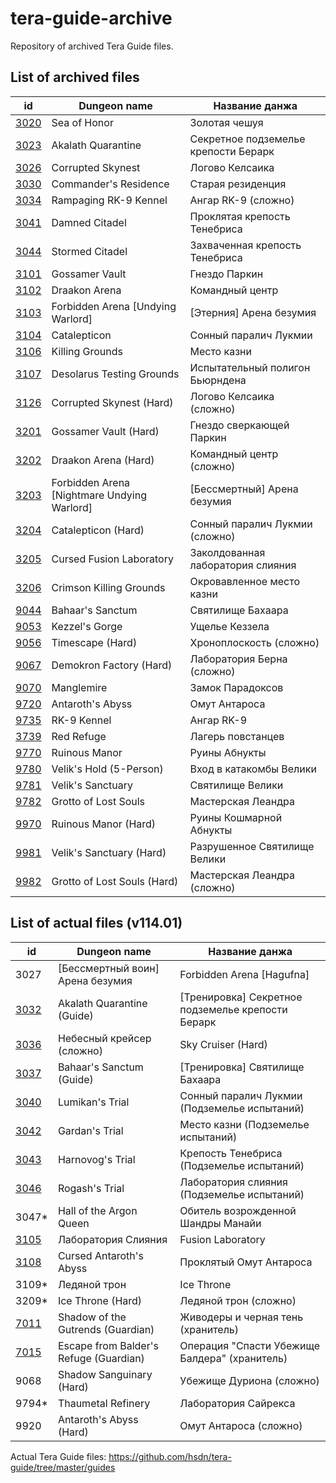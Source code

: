 # tera-guide-archive

Repository of archived Tera Guide files.

## List of archived files

id | Dungeon name | Название данжа
--- | --- | ---
[3020](/guides/3020.js) | Sea of Honor | Золотая чешуя
[3023](/guides/3023.js) | Akalath Quarantine | Секретное подземелье крепости Берарк
[3026](/guides/3026.js) | Corrupted Skynest | Логово Келсаика
[3030](/guides/3030.js) | Commander's Residence | Старая резиденция
[3034](/guides/3034.js) | Rampaging RK-9 Kennel | Ангар RK-9 (сложно)
[3041](/guides/3041.js) | Damned Citadel | Проклятая крепость Тенебриса
[3044](/guides/3044.js) | Stormed Citadel | Захваченная крепость Тенебриса
[3101](/guides/3101.js) | Gossamer Vault | Гнездо Паркин
[3102](/guides/3102.js) | Draakon Arena | Командный центр
[3103](/guides/3103.js) | Forbidden Arena [Undying Warlord] | [Этерния] Арена безумия
[3104](/guides/3104.js) | Catalepticon | Сонный паралич Лукмии
[3106](/guides/3106.js) | Killing Grounds | Место казни
[3107](/guides/3107.js) | Desolarus Testing Grounds | Испытательный полигон Бьюрндена
[3126](/guides/3126.js) | Corrupted Skynest (Hard) | Логово Келсаика (сложно)
[3201](/guides/3201.js) | Gossamer Vault (Hard) | Гнездо сверкающей Паркин
[3202](/guides/3202.js) | Draakon Arena (Hard) | Командный центр (сложно)
[3203](/guides/3203.js) | Forbidden Arena [Nightmare Undying Warlord] | [Бессмертный] Арена безумия
[3204](/guides/3204.js) | Catalepticon (Hard) | Сонный паралич Лукмии (сложно)
[3205](/guides/3205.js) | Cursed Fusion Laboratory | Заколдованная лаборатория слияния
[3206](/guides/3206.js) | Crimson Killing Grounds | Окровавленное место казни
[9044](/guides/9044.js) | Bahaar's Sanctum | Святилище Бахаара
[9053](/guides/9053.js) | Kezzel's Gorge | Ущелье Кеззела
[9056](/guides/9056.js) | Timescape (Hard) | Хроноплоскость (сложно)
[9067](/guides/9067.js) | Demokron Factory (Hard) | Лаборатория Берна (сложно)
[9070](/guides/9070.js) | Manglemire | Замок Парадоксов
[9720](/guides/9720.js) | Antaroth's Abyss | Омут Антароса
[9735](/guides/9735.js) | RK-9 Kennel | Ангар RK-9
[3739](/guides/3739.js) | Red Refuge | Лагерь повстанцев
[9770](/guides/9770.js) | Ruinous Manor | Руины Абнукты
[9780](/guides/9780.js) | Velik's Hold (5-Person) | Вход в катакомбы Велики
[9781](/guides/9781.js) | Velik's Sanctuary | Святилище Велики
[9782](/guides/9782.js) | Grotto of Lost Souls | Мастерская Леандра
[9970](/guides/9970.js) | Ruinous Manor (Hard) | Руины Кошмарной Абнукты
[9981](/guides/9981.js) | Velik's Sanctuary (Hard) | Разрушенное Святилище Велики
[9982](/guides/9982.js) | Grotto of Lost Souls (Hard) | Мастерская Леандра (сложно)

## List of actual files (v114.01)

id | Dungeon name | Название данжа
--- | --- | ---
3027 | [Бессмертный воин] Арена безумия | Forbidden Arena [Hagufna]
[3032](https://github.com/hsdn/tera-guide/blob/master/guides/3032.js) | Akalath Quarantine (Guide) | [Тренировка] Секретное подземелье крепости Берарк
[3036](https://github.com/hsdn/tera-guide/blob/master/guides/3036.js) | Небесный крейсер (сложно) | Sky Cruiser (Hard)
[3037](https://github.com/hsdn/tera-guide/blob/master/guides/3037.js) | Bahaar's Sanctum (Guide) | [Тренировка] Святилище Бахаара
[3040](https://github.com/hsdn/tera-guide/blob/master/guides/3040.js) | Lumikan's Trial | Сонный паралич Лукмии (Подземелье испытаний)
[3042](https://github.com/hsdn/tera-guide/blob/master/guides/3042.js) | Gardan's Trial | Место казни (Подземелье испытаний)
[3043](https://github.com/hsdn/tera-guide/blob/master/guides/3043.js) | Harnovog's Trial | Крепость Тенебриса (Подземелье испытаний)
[3046](https://github.com/hsdn/tera-guide/blob/master/guides/3046.js) | Rogash's Trial | Лаборатория слияния (Подземелье испытаний)
3047* | Hall of the Argon Queen | Обитель возрожденной Шандры Манайи
[3105](https://github.com/hsdn/tera-guide/blob/master/guides/3105.js) | Лаборатория Слияния | Fusion Laboratory
[3108](https://github.com/hsdn/tera-guide/blob/master/guides/3108.js) | Cursed Antaroth's Abyss | Проклятый Омут Антароса
3109* | Ледяной трон | Ice Throne
3209* | Ice Throne (Hard) | Ледяной трон (сложно)
[7011](https://github.com/hsdn/tera-guide/blob/master/guides/7011.js) | Shadow of the Gutrends (Guardian) | Живодеры и черная тень (хранитель)
[7015](https://github.com/hsdn/tera-guide/blob/master/guides/7015.js) | Escape from Balder's Refuge (Guardian) | Операция "Спасти Убежище Балдера" (хранитель)
9068 | Shadow Sanguinary (Hard) | Убежище Дуриона (сложно)
9794* | Thaumetal Refinery | Лаборатория Сайрекса
9920 | Antaroth's Abyss (Hard) | Омут Антароса (сложно)

Actual Tera Guide files: https://github.com/hsdn/tera-guide/tree/master/guides
